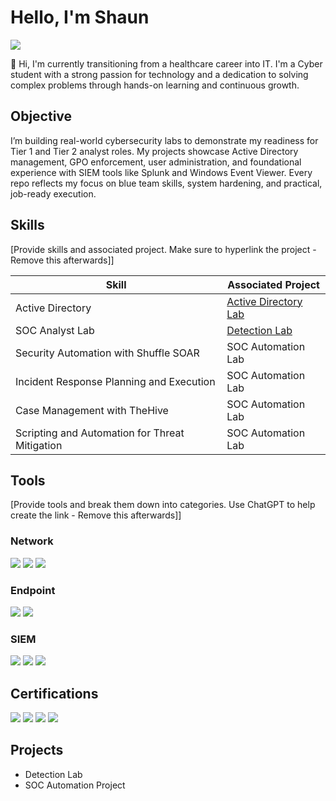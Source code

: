 # Hello, I'm Shaun
<a href="https://linkedin.com/in/shaun-carrillo"><img src="https://img.shields.io/badge/-LinkedIn-0072b1?&style=for-the-badge&logo=linkedin&logoColor=white" /></a>


👋 Hi, I'm currently transitioning from a healthcare career into IT. I'm a Cyber student with a strong passion for technology and a dedication to solving complex problems through hands-on learning and continuous growth.

## Objective

I’m building real-world cybersecurity labs to demonstrate my readiness for Tier 1 and Tier 2 analyst roles. My projects showcase Active Directory management, GPO enforcement, user administration, and foundational experience with SIEM tools like Splunk and Windows Event Viewer. Every repo reflects my focus on blue team skills, system hardening, and practical, job-ready execution.

## Skills
[Provide skills and associated project. Make sure to hyperlink the project - Remove this afterwards]]

| Skill                                         | Associated Project         |
|-----------------------------------------------|----------------------------|
| Active Directory         | <a href="https://github.com/shaunc11/Active-Directory-Lab/tree/main">Active Directory Lab</a>|
| SOC Analyst Lab | <a href="https://google.com">Detection Lab</a>|
| Security Automation with Shuffle SOAR         | SOC Automation Lab|
| Incident Response Planning and Execution      | SOC Automation Lab|
| Case Management with TheHive                  | SOC Automation Lab|
| Scripting and Automation for Threat Mitigation | SOC Automation Lab|

## Tools
[Provide tools and break them down into categories. Use ChatGPT to help create the link - Remove this afterwards]]

### Network
<div>
    <img src="https://img.shields.io/badge/-Wireshark-1679A7?&style=for-the-badge&logo=Wireshark&logoColor=white" />
    <img src="https://img.shields.io/badge/-Suricata-EF3B2D?&style=for-the-badge&logo=Suricata&logoColor=white" />
    <img src="https://img.shields.io/badge/-Zeek-777BB4?&style=for-the-badge&logo=Zeek&logoColor=white" />
</div>

### Endpoint
<div>
    <img src="https://img.shields.io/badge/-Microsoft_Defender_for_Endpoint-00A4EF?&style=for-the-badge&logo=Microsoft&logoColor=white" />
    <img src="https://img.shields.io/badge/-Velociraptor-4B275F?&style=for-the-badge&logo=Velociraptor&logoColor=white" />
</div>

### SIEM
<div>
    <img src="https://img.shields.io/badge/-Microsoft_Sentinel-0078D4?&style=for-the-badge&logo=Microsoft&logoColor=white" />
    <img src="https://img.shields.io/badge/-Splunk-000000?&style=for-the-badge&logo=Splunk&logoColor=white" />
    <img src="https://img.shields.io/badge/-Elastic-005571?&style=for-the-badge&logo=Elastic&logoColor=white" />
</div>

## Certifications
<div>
<img src="https://img.shields.io/badge/-Security%2B-FF0000?&style=for-the-badge&logo=CompTIA&logoColor=white" />
<img src="https://img.shields.io/badge/-Network%2B-007ACC?&style=for-the-badge&logo=CompTIA&logoColor=white" />
<img src="https://img.shields.io/badge/-A%2B-4D4D4D?&style=for-the-badge&logo=CompTIA&logoColor=white" />
<img src="https://img.shields.io/badge/-AZ--900-0078D4?style=for-the-badge&logo=microsoft&logoColor=white" />
</div>

## Projects
- Detection Lab
- SOC Automation Project
